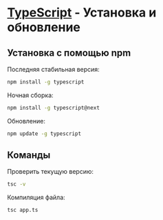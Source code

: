 # **[TypeScript](./Index.md) - Установка и обновление**

## Установка с помощью npm

Последняя стабильная версия:

```bash
npm install -g typescript
```

Ночная сборка:

```bash
npm install -g typescript@next
```

Обновление:

```bash
npm update -g typescript
```

## Команды

Проверить текущую версию:

```bash
tsc -v
```

Компиляция файла:

```bash
tsc app.ts
```

